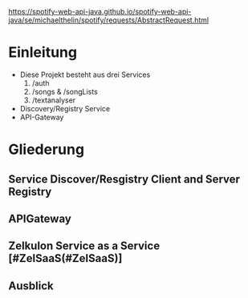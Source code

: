 https://spotify-web-api-java.github.io/spotify-web-api-java/se/michaelthelin/spotify/requests/AbstractRequest.html

# Einleitung
* Diese Projekt besteht aus drei Services
    1. /auth
    2. /songs & /songLists
    3. /textanalyser
* Discovery/Registry Service
* API-Gateway
    
# Gliederung

## Service Discover/Resgistry Client and Server Registry

## APIGateway

## Zelkulon Service as a Service [#ZelSaaS(#ZelSaaS)]

## Ausblick


